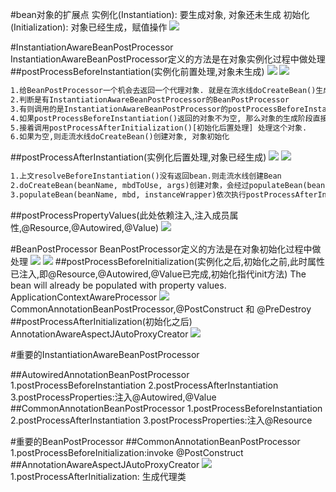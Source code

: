 #bean对象的扩展点
实例化(Instantiation): 要生成对象, 对象还未生成
初始化(Initialization): 对象已经生成，赋值操作
![](.z_spring_01_ioc_01_02_BeanPostProcessor_扩展点顺序_重要BeanPostProcessor_images/bbbea710.png)

#InstantiationAwareBeanPostProcessor
InstantiationAwareBeanPostProcessor定义的方法是在对象实例化过程中做处理
##postProcessBeforeInstantiation(实例化前置处理,对象未生成)
![](.z_spring_01_ioc_01_01_BeanPostProcessor_常见类型_images/6e2f1f31.png)
![](.z_spring_01_ioc_01_01_BeanPostProcessor_常见类型_images/de8cce6a.png)
```asp
1.给BeanPostProcessor一个机会去返回一个代理对象. 就是在流水线doCreateBean()生成对象之前, 给用户自定义返回一个对象的机会
2.判断是有InstantiationAwareBeanPostProcessor的BeanPostProcessor
3.有则调用的是InstantiationAwareBeanPostProcessor的postProcessBeforeInstantiation()实例化前置处理方法，也就是在Bean没有生成之前执行。（注意：这里所说的是Bean未生成指的是Bean没有走spring定义创建Bean的流程，也就是doCreateBean()方法。）
4.如果postProcessBeforeInstantiation()返回的对象不为空, 那么对象的生成阶段直接完成了
5.接着调用postProcessAfterInitialization()[初始化后置处理] 处理这个对象.
6.如果为空,则走流水线doCreateBean()创建对象, 对象初始化
```

##postProcessAfterInstantiation(实例化后置处理,对象已经生成)
![](.z_spring_01_ioc_01_01_BeanPostProcessor_常见类型_images/e9de45e3.png)
![](.z_spring_01_ioc_01_01_BeanPostProcessor_常见类型_images/c37dc40f.png)
```asp
1.上文resolveBeforeInstantiation()没有返回bean.则走流水线创建Bean
2.doCreateBean(beanName, mbdToUse, args)创建对象，会经过populateBean(beanName, mbd, instanceWrapper)方法。
3.populateBean(beanName, mbd, instanceWrapper)依次执行postProcessAfterInstantiation() 与postProcessPropertyValues()
```
##postProcessPropertyValues(此处依赖注入,注入成员属性,@Resource,@Autowired,@Value)
![](.z_spring_01_ioc_01_01_BeanPostProcessor_接口方法顺序_images/8a9d094c.png)


#BeanPostProcessor
BeanPostProcessor定义的方法是在对象初始化过程中做处理
![](.z_spring_01_ioc_01_01_BeanPostProcessor_常见类型_images/1a80724d.png)
![](.z_spring_01_ioc_01_01_BeanPostProcessor_接口方法顺序_images/da936537.png)
##postProcessBeforeInitialization(实例化之后,初始化之前,此时属性已注入,即@Resource,@Autowired,@Value已完成,初始化指代init方法)
The bean will already be populated with property values.
ApplicationContextAwareProcessor
![](.z_spring_01_ioc_01_01_BeanPostProcessor_接口方法顺序_images/f0718987.png)
CommonAnnotationBeanPostProcessor,@PostConstruct 和 @PreDestroy
##postProcessAfterInitialization(初始化之后)
AnnotationAwareAspectJAutoProxyCreator
![](.z_spring_01_ioc_01_01_BeanPostProcessor_接口方法顺序_images/703a351b.png)

#重要的InstantiationAwareBeanPostProcessor

##AutowiredAnnotationBeanPostProcessor
1.postProcessBeforeInstantiation
2.postProcessAfterInstantiation
3.postProcessProperties:注入@Autowired,@Value
##CommonAnnotationBeanPostProcessor
1.postProcessBeforeInstantiation
2.postProcessAfterInstantiation
3.postProcessProperties:注入@Resource


#重要的BeanPostProcessor
##CommonAnnotationBeanPostProcessor
1.postProcessBeforeInitialization:invoke @PostConstruct
##AnnotationAwareAspectJAutoProxyCreator
![](.z_spring_01_ioc_01_01_BeanPostProcessor_扩展点顺序_重要BeanPostProcessor_images/2a394748.png)
1.postProcessAfterInitialization: 生成代理类

